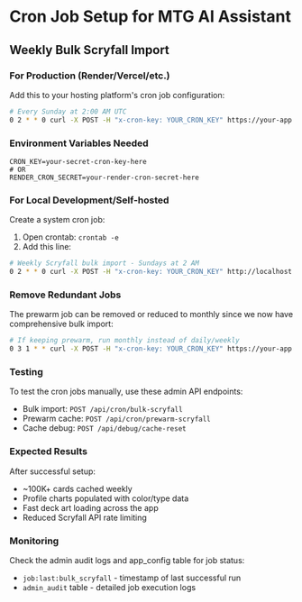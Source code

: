 # Cron Job Setup for MTG AI Assistant

## Weekly Bulk Scryfall Import

### For Production (Render/Vercel/etc.)
Add this to your hosting platform's cron job configuration:

```bash
# Every Sunday at 2:00 AM UTC
0 2 * * 0 curl -X POST -H "x-cron-key: YOUR_CRON_KEY" https://your-app.com/api/cron/bulk-scryfall
```

### Environment Variables Needed
```env
CRON_KEY=your-secret-cron-key-here
# OR
RENDER_CRON_SECRET=your-render-cron-secret-here
```

### For Local Development/Self-hosted
Create a system cron job:

1. Open crontab: `crontab -e`
2. Add this line:
```bash
# Weekly Scryfall bulk import - Sundays at 2 AM
0 2 * * 0 curl -X POST -H "x-cron-key: YOUR_CRON_KEY" http://localhost:3000/api/cron/bulk-scryfall
```

### Remove Redundant Jobs

The prewarm job can be removed or reduced to monthly since we now have comprehensive bulk import:

```bash
# If keeping prewarm, run monthly instead of daily/weekly
0 3 1 * * curl -X POST -H "x-cron-key: YOUR_CRON_KEY" https://your-app.com/api/cron/prewarm-scryfall
```

### Testing

To test the cron jobs manually, use these admin API endpoints:
- Bulk import: `POST /api/cron/bulk-scryfall`  
- Prewarm cache: `POST /api/cron/prewarm-scryfall`
- Cache debug: `POST /api/debug/cache-reset`

### Expected Results

After successful setup:
- ~100K+ cards cached weekly
- Profile charts populated with color/type data
- Fast deck art loading across the app
- Reduced Scryfall API rate limiting

### Monitoring

Check the admin audit logs and app_config table for job status:
- `job:last:bulk_scryfall` - timestamp of last successful run
- `admin_audit` table - detailed job execution logs